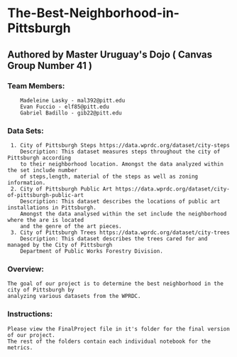 # The-Best-Neighborhood-in-Pittsburgh
## Authored by Master Uruguay's Dojo ( Canvas Group Number 41 )
### Team Members:
        Madeleine Lasky - mal392@pitt.edu
        Evan Fuccio - elf85@pitt.edu
        Gabriel Badillo - gib22@pitt.edu
### Data Sets: 
     1. City of Pittsburgh Steps https://data.wprdc.org/dataset/city-steps
        Description: This dataset measures steps throughout the city of Pittsburgh according
        to their neighborhood location. Amongst the data analyzed within the set include number
        of steps,length, material of the steps as well as zoning information.
     2. City of Pittsburgh Public Art https://data.wprdc.org/dataset/city-of-pittsburgh-public-art
        Description: This dataset describes the locations of public art installations in Pittsburgh.
        Amongst the data analysed within the set include the neighborhood where the are is located
        and the genre of the art pieces. 
     3. City of Pittsburgh Trees https://data.wprdc.org/dataset/city-trees
        Description: This dataset describes the trees cared for and managed by the City of Pittsburgh 
        Department of Public Works Forestry Division.
### Overview: 
    The goal of our project is to determine the best neighborhood in the city of Pittsburgh by 
    analyzing various datasets from the WPRDC. 

### Instructions:
    Please view the FinalProject file in it's folder for the final version of our project. 
    The rest of the folders contain each individual notebook for the metrics.
